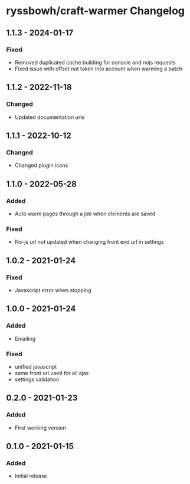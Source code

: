 # ryssbowh/craft-warmer Changelog

## 1.1.3 - 2024-01-17

### Fixed

- Removed duplicated cache building for console and nojs requests
- Fixed issue with offset not taken into account when warming a batch

## 1.1.2 - 2022-11-18

### Changed

- Updated documentation urls

## 1.1.1 - 2022-10-12

### Changed

- Changed plugin icons

## 1.1.0 - 2022-05-28

### Added

- Auto warm pages through a job when elements are saved

### Fixed

- No-js url not updated when changing front end url in settings

## 1.0.2 - 2021-01-24

### Fixed

- Javascript error when stopping

## 1.0.0 - 2021-01-24

### Added

- Emailing

### Fixed

- unified javascript
- same front url used for all ajax
- settings validation

## 0.2.0 - 2021-01-23

### Added

- First working version

## 0.1.0 - 2021-01-15

### Added

- Initial release